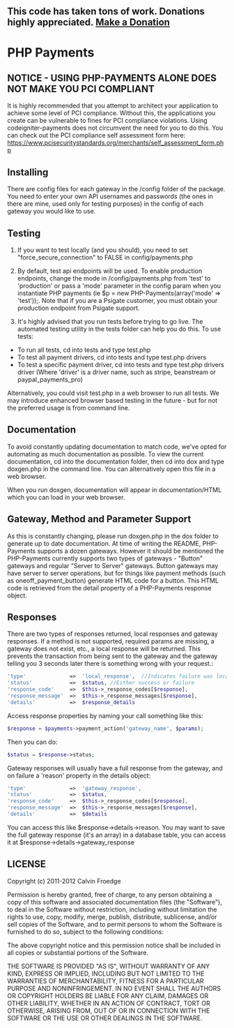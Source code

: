## This code has taken tons of work.  Donations highly appreciated.  [Make a Donation](https://www.paypal.com/cgi-bin/webscr?cmd=_s-xclick&hosted_button_id=TJMWX5E9GXS7S "Make a Donation to Codeigniter Payments")

# PHP Payments

## NOTICE - USING PHP-PAYMENTS ALONE DOES NOT MAKE YOU PCI COMPLIANT

It is highly recommended that you attempt to architect your application to achieve some level of PCI compliance.  Without this, the applications you create can be vulnerable to fines for PCI compliance violations.  Using codeigniter-payments does not circumvent the need for you to do this.  You can check out the PCI compliance self assessment form here: https://www.pcisecuritystandards.org/merchants/self_assessment_form.php

## Installing

There are config files for each gateway in the /config folder of the package.  You need to enter your own API usernames and passwords (the ones in there are mine, used only for testing purposes) in the config of each gateway you would like to use.

## Testing

1.  If you want to test locally (and you should), you need to set "force_secure_connection" to FALSE in config/payments.php

2.  By default, test api endpoints will be used.  To enable production endpoints, change the mode in /config/payments.php from 'test' to 'production' or pass a 'mode' parameter in the config param when you instantiate PHP payments (ie $p = new PHP-Payments(array('mode' => 'test'));.  Note that if you are a Psigate customer, you must obtain your production endpoint from Psigate support.

3.  It's highly advised that you run tests before trying to go live.  The automated testing utility in the tests folder can help you do this.  To use tests:

- To run all tests, cd into tests and type test.php
- To test all payment drivers, cd into tests and type test.php drivers
- To test a specific payment driver, cd into tests and type test.php drivers driver (Where 'driver' is a driver name, such as stripe, beanstream or paypal_payments_pro)

Alternatively, you could visit test.php in a web browser to run all tests.  We may introduce enhanced browser based testing in the future - but for not the preferred usage is from command line.

## Documentation

To avoid constantly updating documentation to match code, we've opted for automating as much documentation as possible.  To view the current documentation, cd into the documentation folder, then cd into dox and type doxgen.php in the command line.  You can alternatively open this file in a web browser.

When you run doxgen, documentation will appear in documentation/HTML which you can load in your web browser.

## Gateway, Method and Parameter Support

As this is constantly changing, please run doxgen.php in the dox folder to generate up to date documentation.  At time of writing the README, PHP-Payments supports a dozen gateways.  However it should be mentioned the PHP-Payments currently supports two types of gateways - "Button" gateways and regular "Server to Server" gateways.  Button gateways may have server to server operations, but for things like payment methods (such as oneoff_payment_button) generate HTML code for a button.  This HTML code is retrieved from the detail property of a PHP-Payments response object.

## Responses

There are two types of responses returned, local responses and gateway responses.  If a method is not supported, required params are missing, a gateway does not exist, etc., a local response will be returned.  This prevents the transaction from being sent to the gateway and the gateway telling you 3 seconds later there is something wrong with your request.:

```php
'type'				=>	'local_response',  //Indicates failure was local
'status' 			=>	$status, //Either success or failure
'response_code' 	=>	$this->_response_codes[$response], 
'response_message' 	=>	$this->_response_messages[$response],
'details'			=>	$response_details
```
Access response properties by naming your call something like this:

```php
$response = $payments->payment_action('gateway_name', $params); 
```

Then you can do:

```php
$status = $response->status;
```

Gateway responses will usually have a full response from the gateway, and on failure a 'reason' property in the details object:

```php
'type'				=>	'gateway_response',
'status' 			=>	$status, 
'response_code' 	=>	$this->_response_codes[$response], 
'response_message' 	=>	$this->_response_messages[$response],
'details'			=>	$details
```

You can access this like $response->details->reason.  You may want to save the full gateway response (it's an array) in a database table, you can access it at $response->details->gateway_response

## LICENSE

Copyright (c) 2011-2012 Calvin Froedge

Permission is hereby granted, free of charge, to any person obtaining a copy of this software and associated documentation files (the "Software"), to deal in the Software without restriction, including without limitation the rights to use, copy, modify, merge, publish, distribute, sublicense, and/or sell copies of the Software, and to permit persons to whom the Software is furnished to do so, subject to the following conditions:

The above copyright notice and this permission notice shall be included in all copies or substantial portions of the Software.

THE SOFTWARE IS PROVIDED "AS IS", WITHOUT WARRANTY OF ANY KIND, EXPRESS OR IMPLIED, INCLUDING BUT NOT LIMITED TO THE WARRANTIES OF MERCHANTABILITY, FITNESS FOR A PARTICULAR PURPOSE AND NONINFRINGEMENT. IN NO EVENT SHALL THE AUTHORS OR COPYRIGHT HOLDERS BE LIABLE FOR ANY CLAIM, DAMAGES OR OTHER LIABILITY, WHETHER IN AN ACTION OF CONTRACT, TORT OR OTHERWISE, ARISING FROM, OUT OF OR IN CONNECTION WITH THE SOFTWARE OR THE USE OR OTHER DEALINGS IN THE SOFTWARE.

